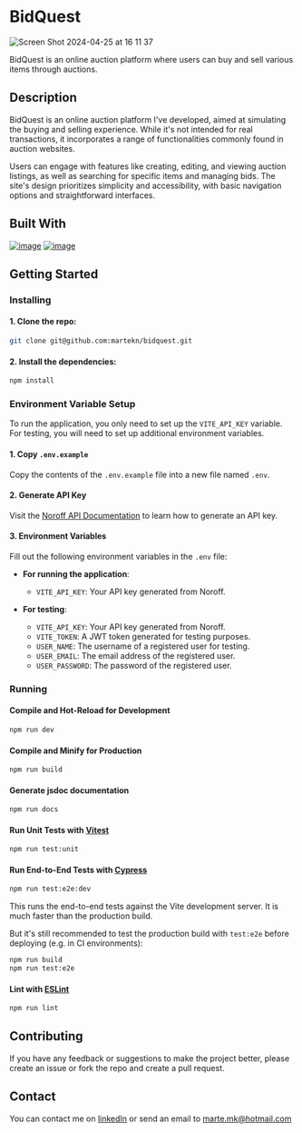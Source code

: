 # BidQuest
![Screen Shot 2024-04-25 at 16 11 37](https://github.com/martekn/bidquest/assets/51702274/92925a6b-5344-4f90-9efb-1694f75bea95)


BidQuest is an online auction platform where users can buy and sell various items through auctions.

## Description

BidQuest is an online auction platform I've developed, aimed at simulating the buying and selling experience. While it's not intended for real transactions, it incorporates a range of functionalities commonly found in auction websites.

Users can engage with features like creating, editing, and viewing auction listings, as well as searching for specific items and managing bids. The site's design prioritizes simplicity and accessibility, with basic navigation options and straightforward interfaces.

## Built With

[![image](https://img.shields.io/badge/Vue%20js-35495E?style=for-the-badge&logo=vuedotjs&logoColor=4FC08D)](https://vuejs.org/)
[![image](https://img.shields.io/badge/Tailwind_CSS-38B2AC?style=for-the-badge&logo=tailwind-css&logoColor=white)](https://tailwindcss.com/)

## Getting Started

### Installing

#### 1. Clone the repo:

```bash
git clone git@github.com:martekn/bidquest.git
```

#### 2. Install the dependencies:

```bash
npm install
```

### Environment Variable Setup

To run the application, you only need to set up the `VITE_API_KEY` variable. For testing, you will need to set up additional environment variables.

#### 1. Copy `.env.example`

Copy the contents of the `.env.example` file into a new file named `.env`.

#### 2. Generate API Key

Visit the [Noroff API Documentation](https://docs.noroff.dev/docs/v2/auth/api-key) to learn how to generate an API key.

#### 3. Environment Variables

Fill out the following environment variables in the `.env` file:

- **For running the application**:

  - `VITE_API_KEY`: Your API key generated from Noroff.

- **For testing**:
  - `VITE_API_KEY`: Your API key generated from Noroff.
  - `VITE_TOKEN`: A JWT token generated for testing purposes.
  - `USER_NAME`: The username of a registered user for testing.
  - `USER_EMAIL`: The email address of the registered user.
  - `USER_PASSWORD`: The password of the registered user.

### Running

#### Compile and Hot-Reload for Development

```bash
npm run dev
```

#### Compile and Minify for Production

```bash
npm run build
```

#### Generate jsdoc documentation

```bash
npm run docs
```

#### Run Unit Tests with [Vitest](https://vitest.dev/)

```bash
npm run test:unit
```

#### Run End-to-End Tests with [Cypress](https://www.cypress.io/)

```bash
npm run test:e2e:dev
```

This runs the end-to-end tests against the Vite development server.
It is much faster than the production build.

But it's still recommended to test the production build with `test:e2e` before deploying (e.g. in CI environments):

```bash
npm run build
npm run test:e2e
```

#### Lint with [ESLint](https://eslint.org/)

```bash
npm run lint
```

## Contributing

If you have any feedback or suggestions to make the project better, please create an issue or fork the repo and create a pull request.

## Contact

You can contact me on [linkedIn](https://www.linkedin.com/in/martekn/) or send an email to marte.mk@hotmail.com
